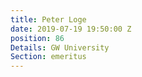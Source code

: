 ```yaml
---
title: Peter Loge
date: 2019-07-19 19:50:00 Z
position: 86
Details: GW University
Section: emeritus
---
```


